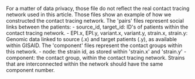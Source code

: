 For a matter of data privacy, those file do not reflect the real contact tracing network used in this article.
Those files show an example of how we constructed the contact tracing network.
The 'pairs' files represent social links between the patients:
	- source_id, target_id: ID's of patients within the contact tracing network.
	- EPI.x, EPI.y, variant.x,  variant.y, strain.x, strain.y: Genomic data linked to source (.x) and target patients (.y), as available within GISAID.
The 'component' files represent the contact groups within this network.
	- node: the strain id, as stored within 'strain.x' and 'strain.y'
	- component: the contact group, within the contact tracing network. Strains that are interconnected within the network should have the same component number.